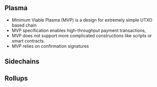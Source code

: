 
## Plasma
- Minimum Viable Plasma (MVP) is a design for extremely simple UTXO based chain
- MVP specification enables high-throughput payment transactions, 
- MVP does not support more complicated constructions like scripts or smart contracts.
- MVP relies on confirmation signatures

## Sidechains

## Rollups
